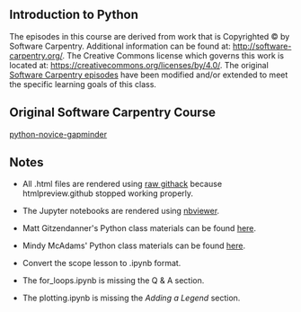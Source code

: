 ## Introduction to Python

  The episodes in this course are derived from work that is Copyrighted © by Software Carpentry.  Additional information can be
  found at: http://software-carpentry.org/.  The Creative Commons license which governs this work is located at:
  https://creativecommons.org/licenses/by/4.0/. The original [Software Carpentry episodes](http://swcarpentry.github.io/python-novice-gapminder/) have been modified and/or extended to meet the specific learning goals of this class.  
  
## Original Software Carpentry Course
[python-novice-gapminder](https://github.com/swcarpentry/python-novice-gapminder)

## Notes
- All .html files are rendered using [raw githack](https://raw.githack.com) because htmlpreview.github stopped working properly.
- The Jupyter notebooks are rendered using [nbviewer](https://nbviewer.jupyter.org/).
- Matt Gitzendanner's Python class materials can be found [here](https://github.com/CompTools/Class_Files).
- Mindy McAdams' Python class materials can be found [here](https://github.com/macloo/python-beginners).

- Convert the scope lesson to .ipynb format.
- The for_loops.ipynb is missing the Q & A section.
- The plotting.ipynb is missing the *Adding a Legend* section.

